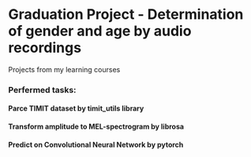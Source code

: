 # Graduation Project - Determination of gender and age by audio recordings
Projects from my learning courses
### Perfermed tasks:
#### Parce TIMIT dataset by timit_utils library
#### Transform amplitude to MEL-spectrogram by librosa
#### Predict on Convolutional Neural Network by pytorch
